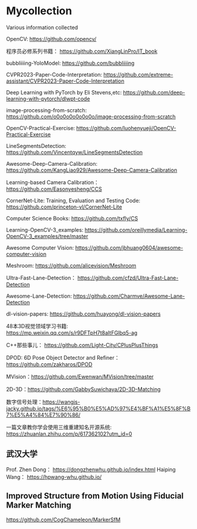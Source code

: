 # Mycollection
Various information collected

OpenCV: https://github.com/opencv/

程序员必修系列书籍： https://github.com/XiangLinPro/IT_book

bubbliiiing-YoloModel: https://github.com/bubbliiiing

CVPR2023-Paper-Code-Interpretation: https://github.com/extreme-assistant/CVPR2023-Paper-Code-Interpretation

 Deep Learning with PyTorch by Eli Stevens,etc: https://github.com/deep-learning-with-pytorch/dlwpt-code

 image-processing-from-scratch: https://github.com/o0o0o0o0o0o0o/image-processing-from-scratch

 OpenCV-Practical-Exercise: https://github.com/luohenyueji/OpenCV-Practical-Exercise

LineSegmentsDetection: https://github.com/Vincentqyw/LineSegmentsDetection

Awesome-Deep-Camera-Calibration: https://github.com/KangLiao929/Awesome-Deep-Camera-Calibration

Learning-based Camera Calibration： https://github.com/Easonyesheng/CCS

CornerNet-Lite: Training, Evaluation and Testing Code: https://github.com/princeton-vl/CornerNet-Lite

Computer Science Books: https://github.com/txfly/CS

Learning-OpenCV-3_examples: https://github.com/oreillymedia/Learning-OpenCV-3_examples/tree/master

Awesome Computer Vision: https://github.com/jbhuang0604/awesome-computer-vision

Meshroom: https://github.com/alicevision/Meshroom

Ultra-Fast-Lane-Detection： https://github.com/cfzd/Ultra-Fast-Lane-Detection

Awesome-Lane-Detection: https://github.com/Charmve/Awesome-Lane-Detection

dl-vision-papers: https://github.com/huayong/dl-vision-papers

48本3D视觉领域学习书籍: https://mp.weixin.qq.com/s/r9DFTpH7t8aItFGlbq5-ag

C++那些事儿： https://github.com/Light-City/CPlusPlusThings

DPOD: 6D Pose Object Detector and Refiner： https://github.com/zakharos/DPOD

MVision：https://github.com/Ewenwan/MVision/tree/master

2D-3D：https://github.com/GabbySuwichaya/2D-3D-Matching

数字信号处理：https://wangjs-jacky.github.io/tags/%E6%95%B0%E5%AD%97%E4%BF%A1%E5%8F%B7%E5%A4%84%E7%90%86/

一篇文章教你学会使用三维重建知名开源系统: https://zhuanlan.zhihu.com/p/617362102?utm_id=0
## 武汉大学
Prof. Zhen Dong： https://dongzhenwhu.github.io/index.html 
Haiping Wang： https://hpwang-whu.github.io/

## Improved Structure from Motion Using Fiducial Marker Matching
https://github.com/CogChameleon/MarkerSfM



